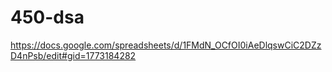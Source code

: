 # 450-dsa

https://docs.google.com/spreadsheets/d/1FMdN_OCfOI0iAeDlqswCiC2DZzD4nPsb/edit#gid=1773184282

